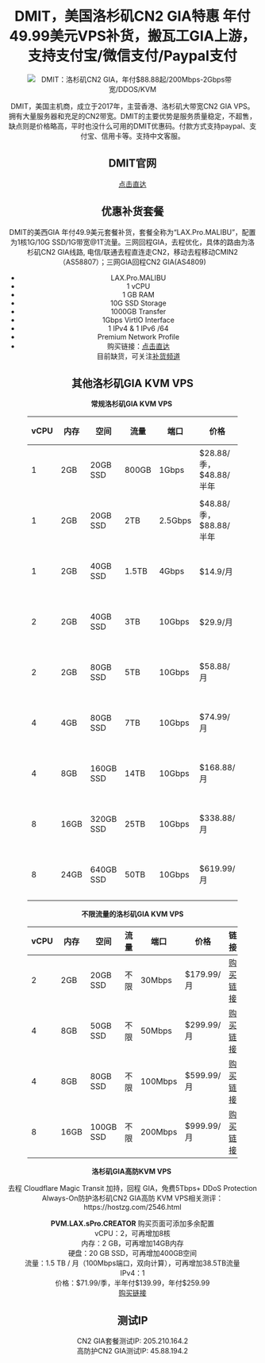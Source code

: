 <header class="article-header">
			<h1 class="article-title">DMIT，美国洛杉矶CN2 GIA特惠 年付49.99美元VPS补货，搬瓦工GIA上游，支持支付宝/微信支付/Paypal支付</a></h1>	
  <!-- wp:image {"id":4277,"align":"center"} -->
<figure class="wp-block-image aligncenter"><img src="https://hostzg.com/wp-content/uploads/2021/07/image-5.png" alt="DMIT：洛杉矶CN2 GIA，年付$88.88起/200Mbps-2Gbps带宽/DDOS/KVM" class="wp-image-4277"/></figure>
<!-- /wp:image -->

<!-- wp:paragraph -->
<p>DMIT，美国主机商，成立于2017年，主营香港、洛杉矶大带宽CN2 GIA VPS。拥有大量服务器和充足的CN2带宽。DMIT的主要优势是服务质量稳定，不超售，缺点则是价格略高，平时也没什么可用的DMIT优惠码。付款方式支持paypal、支付宝、信用卡等。支持中文客服。</p>
<!-- /wp:paragraph -->

<!-- wp:heading -->
<h2 class="wp-block-heading"><strong>DMIT官网</strong></h2>
<!-- /wp:heading -->

<!-- wp:paragraph -->
<p><a href="https://www.dmit.io/aff.php?aff=785">点击直达</a></p>
<!-- /wp:paragraph -->

<!-- wp:heading -->
<h2 class="wp-block-heading">优惠补货套餐</h2>
<!-- /wp:heading -->

<!-- wp:paragraph -->
<p>DMIT的美西GIA 年付49.9美元套餐补货，套餐全称为“LAX.Pro.MALIBU”，配置为1核1G/10G SSD/1G带宽@1T流量。三网回程GIA，去程优化，具体的路由为洛杉矶CN2 GIA线路, 电信/联通去程直连走CN2，移动去程移动CMIN2（AS58807）；三网GIA回程CN2 GIA(AS4809)</p>
<!-- /wp:paragraph -->

<!-- wp:list -->
<ul class="wp-block-list"><!-- wp:list-item -->
<li>LAX.Pro.MALIBU</li>
<!-- /wp:list-item -->

<!-- wp:list-item -->
<li>1 vCPU</li>
<!-- /wp:list-item -->

<!-- wp:list-item -->
<li>1 GB RAM</li>
<!-- /wp:list-item -->

<!-- wp:list-item -->
<li>10G SSD Storage</li>
<!-- /wp:list-item -->

<!-- wp:list-item -->
<li>1000GB Transfer</li>
<!-- /wp:list-item -->

<!-- wp:list-item -->
<li>1Gbps VirtIO Interface</li>
<!-- /wp:list-item -->

<!-- wp:list-item -->
<li>1 IPv4 &amp; 1 IPv6 /64</li>
<!-- /wp:list-item -->

<!-- wp:list-item -->
<li>Premium Network Profile</li>
<!-- /wp:list-item -->

<!-- wp:list-item -->
<li>购买链接：<a href="https://www.dmit.io/aff.php?aff=785&amp;pid=186" target="_blank" rel="noreferrer noopener">点击直达</a><br>目前缺货，可关注<a href="https://t.me/GCPCN" target="_blank" rel="noreferrer noopener">补货频道</a></li>
<!-- /wp:list-item --></ul>
<!-- /wp:list -->

<!-- wp:heading -->
<h2 class="wp-block-heading">其他洛杉矶GIA KVM VPS</h2>
<!-- /wp:heading -->

<!-- wp:paragraph -->
<p><strong>常规洛杉矶GIA KVM VPS</strong>&nbsp;</p>
<!-- /wp:paragraph -->

<!-- wp:table -->
<figure class="wp-block-table"><table class="has-fixed-layout"><thead><tr><th>vCPU</th><th>内存</th><th>空间</th><th>流量</th><th>端口</th><th>价格</th><th>链接</th></tr></thead><tbody><tr><td>1</td><td>2GB</td><td>20GB SSD</td><td>800GB</td><td>1Gbps</td><td>$28.88/季，$48.88/半年</td><td><a href="https://www.dmit.io/aff.php?aff=785&amp;pid=100" target="_blank" rel="noreferrer noopener">购买链接</a></td></tr><tr><td>1</td><td>2GB</td><td>20GB SSD</td><td>2TB</td><td>2.5Gbps</td><td>$48.88/季，$88.88/半年</td><td><a href="https://www.dmit.io/aff.php?aff=785&amp;pid=97" target="_blank" rel="noreferrer noopener">购买链接</a></td></tr><tr><td>1</td><td>2GB</td><td>40GB SSD</td><td>1.5TB</td><td>4Gbps</td><td>$14.9/月</td><td><a href="https://www.dmit.io/aff.php?aff=785&amp;pid=137" target="_blank" rel="noreferrer noopener">购买链接</a></td></tr><tr><td>2</td><td>2GB</td><td>40GB SSD</td><td>3TB</td><td>10Gbps</td><td>$29.9/月</td><td><a href="https://www.dmit.io/aff.php?aff=785&amp;pid=56" target="_blank" rel="noreferrer noopener">购买链接</a></td></tr><tr><td>2</td><td>2GB</td><td>80GB SSD</td><td>5TB</td><td>10Gbps</td><td>$58.88/月</td><td><a href="https://www.dmit.io/aff.php?aff=785&amp;pid=58" target="_blank" rel="noreferrer noopener">购买链接</a></td></tr><tr><td>4</td><td>4GB</td><td>80GB SSD</td><td>7TB</td><td>10Gbps</td><td>$74.99/月</td><td><a href="https://www.dmit.io/aff.php?aff=785&amp;pid=81" target="_blank" rel="noreferrer noopener">购买链接</a></td></tr><tr><td>4</td><td>8GB</td><td>160GB SSD</td><td>14TB</td><td>10Gbps</td><td>$168.88/月</td><td><a href="https://www.dmit.io/aff.php?aff=785&amp;pid=82" target="_blank" rel="noreferrer noopener">购买链接</a></td></tr><tr><td>8</td><td>16GB</td><td>320GB SSD</td><td>25TB</td><td>10Gbps</td><td>$338.88/月</td><td><a href="https://www.dmit.io/aff.php?aff=785&amp;pid=61" target="_blank" rel="noreferrer noopener">购买链接</a></td></tr><tr><td>8</td><td>24GB</td><td>640GB SSD</td><td>50TB</td><td>10Gbps</td><td>$619.99/月</td><td><a href="https://www.dmit.io/aff.php?aff=785&amp;pid=98" target="_blank" rel="noreferrer noopener">购买链接</a></td></tr></tbody></table></figure>
<!-- /wp:table -->

<!-- wp:paragraph -->
<p><strong>不限流量的洛杉矶GIA KVM VPS</strong></p>
<!-- /wp:paragraph -->

<!-- wp:table -->
<figure class="wp-block-table"><table class="has-fixed-layout"><thead><tr><th>vCPU</th><th>内存</th><th>空间</th><th>流量</th><th>端口</th><th>价格</th><th>链接</th></tr></thead><tbody><tr><td>2</td><td>2GB</td><td>20GB SSD</td><td>不限</td><td>30Mbps</td><td>$179.99/月</td><td><a href="https://www.dmit.io/aff.php?aff=785&amp;pid=62" target="_blank" rel="noreferrer noopener">购买链接</a></td></tr><tr><td>4</td><td>8GB</td><td>50GB SSD</td><td>不限</td><td>50Mbps</td><td>$299.99/月</td><td><a href="https://www.dmit.io/aff.php?aff=785&amp;pid=64" target="_blank" rel="noreferrer noopener">购买链接</a></td></tr><tr><td>4</td><td>8GB</td><td>80GB SSD</td><td>不限</td><td>100Mbps</td><td>$599.99/月</td><td><a href="https://www.dmit.io/aff.php?aff=785&amp;pid=65" target="_blank" rel="noreferrer noopener">购买链接</a></td></tr><tr><td>8</td><td>16GB</td><td>100GB SSD</td><td>不限</td><td>200Mbps</td><td>$999.99/月</td><td><a href="https://www.dmit.io/aff.php?aff=785&amp;pid=66" target="_blank" rel="noreferrer noopener">购买链接</a></td></tr></tbody></table></figure>
<!-- /wp:table -->

<!-- wp:paragraph -->
<p><strong>洛杉矶GIA高防KVM VPS</strong>&nbsp;</p>
<!-- /wp:paragraph -->

<!-- wp:paragraph -->
<p>去程 Cloudflare Magic Transit 加持，回程 GIA，免费5Tbps+ DDoS Protection Always-On防护洛杉矶CN2 GIA高防 KVM VPS相关测评：https://hostzg.com/2546.html</p>
<!-- /wp:paragraph -->

<!-- wp:paragraph -->
<p><strong>PVM.LAX.sPro.CREATOR</strong>&nbsp;购买页面可添加多余配置<br>vCPU：2，可再增加8核<br>内存：2 GB，可再增加14GB内存<br>硬盘：20 GB SSD，可再增加400GB空间<br>流量：1.5 TB / 月（100Mbps端口，双向计算），可再增加38.5TB流量<br>IPv4：1<br>价格：$71.99/季，半年付$139.99，年付$259.99<br><a href="https://www.dmit.io/aff.php?aff=785&amp;pid=130" target="_blank" rel="noreferrer noopener">购买链接</a></p>
<!-- /wp:paragraph -->

<!-- wp:heading -->
<h2 class="wp-block-heading">测试IP</h2>
<!-- /wp:heading -->

<!-- wp:paragraph -->
<p>CN2 GIA套餐测试IP: 205.210.164.2<br>高防护CN2  GIA测试IP: 45.88.194.2<br></p>
<!-- /wp:paragraph -->
